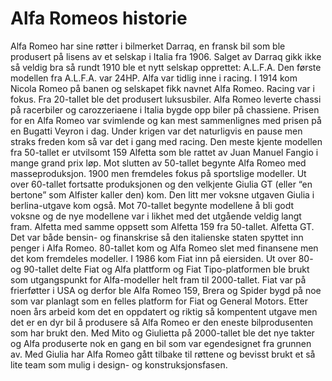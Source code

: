 # Alfa Romeos historie
Alfa Romeo har sine røtter i bilmerket Darraq, en fransk bil som ble produsert på lisens av et selskap i Italia fra 1906. Salget av Darraq gikk ikke så veldig bra så rundt 1910 ble et nytt selskap opprettet: A.L.F.A. Den første modellen fra A.L.F.A. var  24HP. Alfa var tidlig inne i racing.
I 1914 kom Nicola Romeo på banen og selskapet fikk navnet Alfa Romeo. Racing var i fokus. 
Fra 20-tallet ble det produsert luksusbiler. Alfa Romeo leverte chassi på racerbiler og carozzeriaene i Italia bygde opp biler på chassiene. Prisen for en Alfa Romeo var svimlende og kan mest sammenlignes med prisen på en Bugatti Veyron i dag.
Under krigen var det naturligvis en pause men straks freden kom så var det i gang med racing. Den meste kjente modellen fra 50-tallet er utvilsomt 159 Alfetta som ble rattet av Juan Manuel Fangio i mange grand prix løp.
Mot slutten av 50-tallet begynte Alfa Romeo med masseproduksjon. 1900 men fremdeles fokus på sportslige modeller. Ut over 60-tallet fortsatte produksjonen og den velkjente Giulia GT (eller “en bertone” som Alfister kaller den) kom. Den litt mer voksne utgaven Giulia i berlina-utgave kom også.
Mot 70-tallet begynte modellene å bli godt voksne og de nye modellene var i likhet med det utgående veldig langt fram. Alfetta med samme oppsett som Alfetta 159 fra 50-tallet. Alfetta GT. Det var både bensin- og finanskrise så den italienske staten spyttet inn penger i Alfa Romeo. 80-tallet kom og Alfa Romeo slet med finansene men det kom fremdeles modeller. I 1986 kom Fiat inn på eiersiden. Ut over 80- og 90-tallet delte Fiat og Alfa plattform og Fiat Tipo-platformen ble brukt som utgangspunkt for Alfa-modeller helt fram til 2000-tallet. Fiat var på frierføtter i USA og derfor ble Alfa Romeo 159, Brera og Spider bygd på noe som var planlagt som en felles platform for Fiat og General Motors. Etter noen års arbeid kom det en oppdatert og riktig så kompentent utgave men det er en dyr bil å produsere så Alfa Romeo er den eneste bilprodusenten som har brukt den.
Med Mito og Giulietta på 2000-tallet ble det nye takter og Alfa produserte nok en gang en bil som var egendesignet fra grunnen av. Med Giulia har Alfa Romeo gått tilbake til røttene og bevisst brukt et så lite team som mulig i design- og konstruksjonsfasen.
